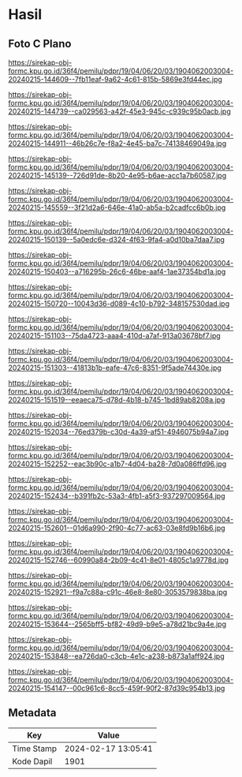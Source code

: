 # Hasil

## Foto C Plano

https://sirekap-obj-formc.kpu.go.id/36f4/pemilu/pdpr/19/04/06/20/03/1904062003004-20240215-144609--7fb11eaf-9a62-4c61-815b-5869e3fd44ec.jpg

https://sirekap-obj-formc.kpu.go.id/36f4/pemilu/pdpr/19/04/06/20/03/1904062003004-20240215-144739--ca029563-a42f-45e3-945c-c939c95b0acb.jpg

https://sirekap-obj-formc.kpu.go.id/36f4/pemilu/pdpr/19/04/06/20/03/1904062003004-20240215-144911--46b26c7e-f8a2-4e45-ba7c-74138469049a.jpg

https://sirekap-obj-formc.kpu.go.id/36f4/pemilu/pdpr/19/04/06/20/03/1904062003004-20240215-145139--726d91de-8b20-4e95-b6ae-acc1a7b60587.jpg

https://sirekap-obj-formc.kpu.go.id/36f4/pemilu/pdpr/19/04/06/20/03/1904062003004-20240215-145559--3f21d2a6-646e-41a0-ab5a-b2cadfcc6b0b.jpg

https://sirekap-obj-formc.kpu.go.id/36f4/pemilu/pdpr/19/04/06/20/03/1904062003004-20240215-150139--5a0edc6e-d324-4f63-9fa4-a0d10ba7daa7.jpg

https://sirekap-obj-formc.kpu.go.id/36f4/pemilu/pdpr/19/04/06/20/03/1904062003004-20240215-150403--a716295b-26c6-46be-aaf4-1ae37354bd1a.jpg

https://sirekap-obj-formc.kpu.go.id/36f4/pemilu/pdpr/19/04/06/20/03/1904062003004-20240215-150720--10043d36-d089-4c10-b792-348157530dad.jpg

https://sirekap-obj-formc.kpu.go.id/36f4/pemilu/pdpr/19/04/06/20/03/1904062003004-20240215-151103--75da4723-aaa4-410d-a7af-913a03678bf7.jpg

https://sirekap-obj-formc.kpu.go.id/36f4/pemilu/pdpr/19/04/06/20/03/1904062003004-20240215-151303--41813b1b-eafe-47c6-8351-9f5ade74430e.jpg

https://sirekap-obj-formc.kpu.go.id/36f4/pemilu/pdpr/19/04/06/20/03/1904062003004-20240215-151519--eeaeca75-d78d-4b18-b745-1bd89ab8208a.jpg

https://sirekap-obj-formc.kpu.go.id/36f4/pemilu/pdpr/19/04/06/20/03/1904062003004-20240215-152034--76ed379b-c30d-4a39-af51-4946075b94a7.jpg

https://sirekap-obj-formc.kpu.go.id/36f4/pemilu/pdpr/19/04/06/20/03/1904062003004-20240215-152252--eac3b90c-a1b7-4d04-ba28-7d0a086ffd96.jpg

https://sirekap-obj-formc.kpu.go.id/36f4/pemilu/pdpr/19/04/06/20/03/1904062003004-20240215-152434--b391fb2c-53a3-4fb1-a5f3-937297009564.jpg

https://sirekap-obj-formc.kpu.go.id/36f4/pemilu/pdpr/19/04/06/20/03/1904062003004-20240215-152601--01d6a990-2f90-4c77-ac63-03e8fd9b16b6.jpg

https://sirekap-obj-formc.kpu.go.id/36f4/pemilu/pdpr/19/04/06/20/03/1904062003004-20240215-152746--60990a84-2b09-4c41-8e01-4805c1a9778d.jpg

https://sirekap-obj-formc.kpu.go.id/36f4/pemilu/pdpr/19/04/06/20/03/1904062003004-20240215-152921--f9a7c88a-c91c-46e8-8e80-3053579838ba.jpg

https://sirekap-obj-formc.kpu.go.id/36f4/pemilu/pdpr/19/04/06/20/03/1904062003004-20240215-153644--2565bff5-bf82-49d9-b9e5-a78d21bc9a4e.jpg

https://sirekap-obj-formc.kpu.go.id/36f4/pemilu/pdpr/19/04/06/20/03/1904062003004-20240215-153848--ea726da0-c3cb-4e1c-a238-b873a1aff924.jpg

https://sirekap-obj-formc.kpu.go.id/36f4/pemilu/pdpr/19/04/06/20/03/1904062003004-20240215-154147--00c961c6-8cc5-459f-90f2-87d39c954b13.jpg


## Metadata

| Key        | Value               |
| ---------- | ------------------- |
| Time Stamp | 2024-02-17 13:05:41 |
| Kode Dapil | 1901                |



